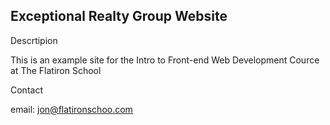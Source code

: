 Exceptional Realty Group Website 
---

Descrtipion 

This is an example site for the Intro to Front-end Web Development Cource at The Flatiron School 

Contact

email: jon@flatironschoo.com